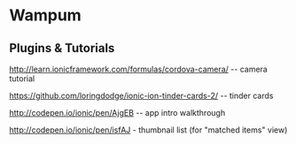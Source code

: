 Wampum
======

Plugins & Tutorials
-------------------
http://learn.ionicframework.com/formulas/cordova-camera/ -- camera tutorial

https://github.com/loringdodge/ionic-ion-tinder-cards-2/ -- tinder cards 

http://codepen.io/ionic/pen/AjgEB -- app intro walkthrough

http://codepen.io/ionic/pen/isfAJ - thumbnail list (for "matched items" view)
